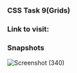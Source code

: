 ### CSS Task 9(Grids)

### Link to visit:

### Snapshots
![Screenshot (340)](https://user-images.githubusercontent.com/64964968/89053802-68234e00-d375-11ea-9450-0a785d414130.png)
